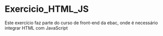 ﻿# Exercicio_HTML_JS
 Este exercício faz parte do curso de front-end da ebac, onde é necessário integrar HTML com JavaScript
